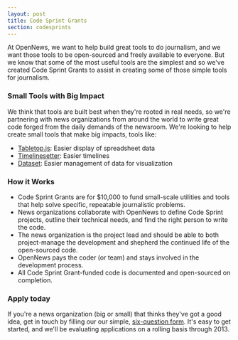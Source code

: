 ```yaml
---
layout: post
title: Code Sprint Grants
section: codesprints
---
```

<p class="bodybig">
At OpenNews, we want to help build great tools to do journalism, and we want those tools to be open-sourced and freely available to everyone. But we know  that some of the most useful tools are the simplest and so we've created Code Sprint Grants to assist in creating some of those simple tools for journalism.
</p>
<h3>Small Tools with Big Impact</h3>
<p>We think that tools are built best when they're rooted in real needs, so we're partnering with news organizations from around the world to write great code forged from the daily demands of the newsroom. We're looking to help create small tools that make big impacts, tools like:
<ul>
<li><a href="https://github.com/jsoma/tabletop">Tabletop.js</a>: Easier display of spreadsheet data
<li><a href="http://propublica.github.com/timeline-setter/">Timelinesetter</a>: Easier timelines
<li><a href="http://misoproject.com/dataset/">Dataset</a>: Easier management of data for visualization
</ul>

<h3>How it Works</h3>
<ul>
<li>Code Sprint Grants are for $10,000 to fund small-scale utilities and tools that help solve specific, repeatable journalistic problems.
<li>News organizations collaborate with OpenNews to define Code Sprint projects, outline their technical needs, and find the right person to write the code.
<li>The news organization is the project lead and should be able to both project-manage the development and shepherd the continued  life of the open-sourced code.
<li>OpenNews pays the coder (or team) and stays involved in the development process.
<li>All Code Sprint Grant-funded code is documented and open-sourced on completion.
</ul>
<h3>Apply today</h3>
<p>If you're a news organization (big or small) that thinks they've got a good idea, get in touch by filling our our simple, <a href="https://donate.mozilla.org/page/signup/opennews-code-sprint-grant-application">six-question form</a>. It's easy to get started, and we'll be evaluating applications on a rolling basis through 2013.